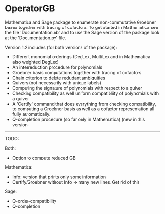 # OperatorGB
Mathematica and Sage package to enumerate non-commutative Groebner bases together with tracing of cofactors.
To get started in Mathematica see the file 'Documentation.nb' and to use the Sage version of the package look at the 'Documentation.py' file. 

Version 1.2 includes (for both versions of the package):
  * Different monomial orderings (DegLex, MultiLex and in Mathematica also weighted DegLex)
  * An interreduction procedure for polynomials
  * Groebner basis computations together with tracing of cofactors
  * Chain criterion to delete redudant ambiguities
  * Quivers (not necessarily with unique labels)
  * Computing the signature of polynomials with respect to a quiver 
  * Checking compatibility as well uniform compatibliity of polynomials with a quiver
  * A 'Certify' command that does everything from checking compatibility, to computing a Groebner basis as well as a cofactor representation all fully automatically.
  * Q-completion procedure (so far only in Mathematica) (new in this version)
-----------
TODO:

Both:
 * Option to compute reduced GB 

Mathematica:
  * Info: version that prints only some information
  * Certify/Groebner without Info => many new lines. Get rid of this
  
Sage:
  * Q-order-compatibility
  * Q-completion
